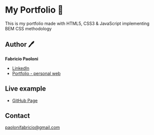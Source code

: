 # My Portfolio :star2:
This is my portfolio made with HTML5, CSS3 &amp; JavaScript implementing BEM CSS methodology

## Author :pen: 
**Fabricio Paoloni**

* [LinkedIn](www.linkedin.com/in/fabriciopaoloni)
* [Portfolio - personal web](http://fabriciopaoloni.com)

## Live example
- [GitHub Page](https://fabriciopaoloni.github.io/my-portfolio/)

## Contact
paolonifabricio@gmail.com

